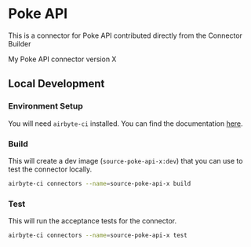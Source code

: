 # Poke API
This is a connector for Poke API contributed directly from the Connector Builder

My Poke API connector version X
## Local Development
### Environment Setup
You will need `airbyte-ci` installed. You can find the documentation [here](airbyte-ci).

### Build
This will create a dev image (`source-poke-api-x:dev`) that you can use to test the connector locally.
```bash
airbyte-ci connectors --name=source-poke-api-x build
```

### Test
This will run the acceptance tests for the connector.
```bash
airbyte-ci connectors --name=source-poke-api-x test
```
